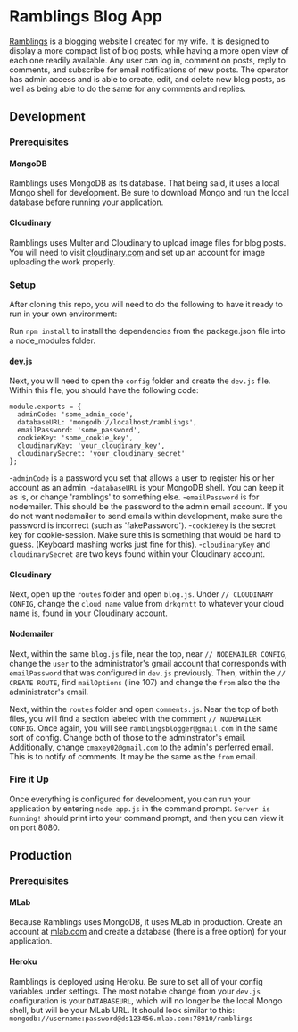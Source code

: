 # Ramblings Blog App

[Ramblings](https://ramblings.herokuapp.com) is a blogging website I created for my wife. It is designed to display a more compact list of blog posts, while having a more open view of each one readily available. Any user can log in, comment on posts, reply to comments, and subscribe for email notifications of new posts. The operator has admin access and is able to create, edit, and delete new blog posts, as well as being able to do the same for any comments and replies. 

## Development
### Prerequisites
#### MongoDB
Ramblings uses MongoDB as its database. That being said, it uses a local Mongo shell for development. Be sure to download Mongo and run the local database before running your application.
#### Cloudinary
Ramblings uses Multer and Cloudinary to upload image files for blog posts. You will need to visit [cloudinary.com](cloudinary.com) and set up an account for image uploading the work properly.

### Setup
After cloning this repo, you will need to do the following to have it ready to run in your own environment:

Run `npm install` to install the dependencies from the package.json file into a node_modules folder. 

#### dev.js
Next, you will need to open the `config` folder and create the `dev.js` file. Within this file, you should have the following code:

```
module.exports = {
  adminCode: 'some_admin_code',
  databaseURL: 'mongodb://localhost/ramblings',
  emailPassword: 'some_password',
  cookieKey: 'some_cookie_key',
  cloudinaryKey: 'your_cloudinary_key',
  cloudinarySecret: 'your_cloudinary_secret'
};
```
-`adminCode` is a password you set that allows a user to register his or her account as an admin.
-`databaseURL` is your MongoDB shell. You can keep it as is, or change 'ramblings' to something else.
-`emailPassword` is for nodemailer. This should be the password to the admin email account. If you do not want nodemailer to send emails within development, make sure the password is incorrect (such as 'fakePassword').
-`cookieKey` is the secret key for cookie-session. Make sure this is something that would be hard to guess. (Keyboard mashing works just fine for this).
-`cloudinaryKey` and `cloudinarySecret` are two keys found within your Cloudinary account.

#### Cloudinary
Next, open up the `routes` folder and open `blog.js`. Under `// CLOUDINARY CONFIG`, change the `cloud_name` value from `drkgrntt` to whatever your cloud name is, found in your Cloudinary account.

#### Nodemailer
Next, within the same `blog.js` file, near the top, near `// NODEMAILER CONFIG`, change the `user` to the administrator's gmail account that corresponds with `emailPassword` that was configured in `dev.js` previously. Then, within the `// CREATE ROUTE`, find `mailOptions` (line 107) and change the `from` also the the administrator's email.

Next, within the `routes` folder and open `comments.js`. Near the top of both files, you will find a section labeled with the comment `// NODEMAILER CONFIG`. Once again, you will see `ramblingsblogger@gmail.com` in the same sort of config. Change both of those to the adminstrator's email. Additionally, change `cmaxey02@gmail.com` to the admin's perferred email. This is to notify of comments. It may be the same as the `from` email. 

### Fire it Up
Once everything is configured for development, you can run your application by entering `node app.js` in the command prompt. `Server is Running!` should print into your command prompt, and then you can view it on port 8080.

## Production
### Prerequisites
#### MLab
Because Ramblings uses MongoDB, it uses MLab in production. Create an account at [mlab.com](mlab.com) and create a database (there is a free option) for your application.
#### Heroku
Ramblings is deployed using Heroku. Be sure to set all of your config variables under settings. The most notable change from your `dev.js` configuration is your `DATABASEURL`, which will no longer be the local Mongo shell, but will be your MLab URL. It should look similar to this:
`mongodb://username:password@ds123456.mlab.com:78910/ramblings`
